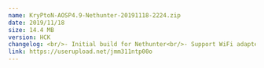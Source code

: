 ```yaml
---
name: KryPtoN-AOSP4.9-Nethunter-20191118-2224.zip
date: 2019/11/18
size: 14.4 MB
version: HCK
changelog: <br/>- Initial build for Nethunter<br/>- Support WiFi adapters<br/>- Support monitor mode (In some WiFi adapters)<br/>- Build wiht Clang 10 Nusantara Dev
link: https://userupload.net/jmm311ntp00o
---
```

